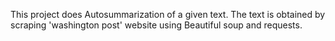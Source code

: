This project does Autosummarization of a given text. The text is obtained by scraping 'washington post' website using Beautiful soup and requests.